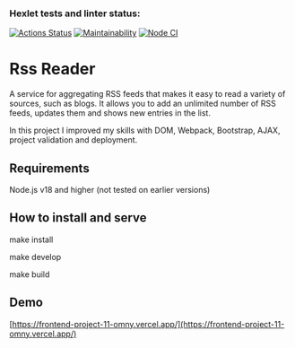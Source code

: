 ### Hexlet tests and linter status:
[![Actions Status](https://github.com/Omny/frontend-project-11/workflows/hexlet-check/badge.svg)](https://github.com/Omny/frontend-project-11/actions)
[![Maintainability](https://api.codeclimate.com/v1/badges/df3e599a5d0cc19a8c87/maintainability)](https://codeclimate.com/github/Omny/frontend-project-11/maintainability)
[![Node CI](https://github.com/Omny/frontend-project-11/actions/workflows/github-actions.yml/badge.svg)](https://github.com/Omny/frontend-project-11/actions/workflows/github-actions.yml)

# Rss Reader

A service for aggregating RSS feeds that makes it easy to read a variety of sources, such as blogs. It allows you to add an unlimited number of RSS feeds, updates them and shows new entries in the list.

In this project I improved my skills with DOM, Webpack, Bootstrap, AJAX, project validation and deployment.

## Requirements

Node.js v18 and higher (not tested on earlier versions)

## How to install and serve

make install

make develop

make build

## Demo

[https://frontend-project-11-omny.vercel.app/](https://frontend-project-11-omny.vercel.app/)
